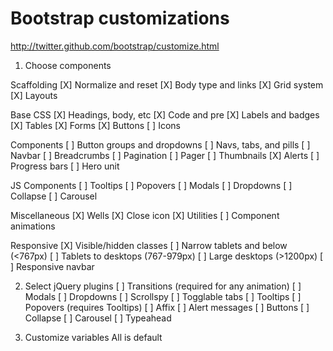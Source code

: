 Bootstrap customizations
========================
http://twitter.github.com/bootstrap/customize.html

1. Choose components

Scaffolding
[X] Normalize and reset
[X] Body type and links
[X] Grid system
[X] Layouts

Base CSS
[X] Headings, body, etc
[X] Code and pre
[X] Labels and badges
[X] Tables
[X] Forms
[X] Buttons
[ ] Icons

Components
[ ] Button groups and dropdowns
[ ] Navs, tabs, and pills
[ ] Navbar
[ ] Breadcrumbs
[ ] Pagination
[ ] Pager
[ ] Thumbnails
[X] Alerts
[ ] Progress bars
[ ] Hero unit

JS Components
[ ] Tooltips
[ ] Popovers
[ ] Modals
[ ] Dropdowns
[ ] Collapse
[ ] Carousel

Miscellaneous
[X] Wells
[X] Close icon
[X] Utilities
[ ] Component animations

Responsive
[X] Visible/hidden classes
[ ] Narrow tablets and below (<767px)
[ ] Tablets to desktops (767-979px)
[ ] Large desktops (>1200px)
[ ] Responsive navbar

2. Select jQuery plugins
[ ] Transitions (required for any animation)
[ ] Modals
[ ] Dropdowns
[ ] Scrollspy
[ ] Togglable tabs
[ ] Tooltips
[ ] Popovers (requires Tooltips)
[ ] Affix
[ ] Alert messages
[ ] Buttons
[ ] Collapse
[ ] Carousel
[ ] Typeahead

3. Customize variables
All is default